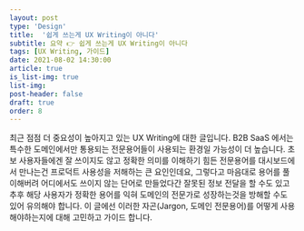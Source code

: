 ```yaml
---
layout: post
type: 'Design'
title:  '쉽게 쓰는게 UX Writing이 아니다'
subtitle: 요약 👉 쉽게 쓰는게 UX Writing이 아니다
tags: [UX Writing, 가이드]
date: 2021-08-02 14:30:00
article: true
is_list-img: true
list-img:
post-header: false
draft: true
order: 8
---
```


최근 점점 더 중요성이 높아지고 있는 UX Writing에 대한 글입니다.
B2B SaaS 에서는 특수한 도메인에서만 통용되는 전문용어들이 사용되는 환경일 가능성이 더 높습니다. 초보 사용자들에겐 잘 쓰이지도 않고 정확한 의미를 이해하기 힘든 전문용어를 대시보드에서 만나는건 프로덕트 사용성을 저해하는 큰 요인인데요, 그렇다고 마음대로 용어를 풀이해버려 어디에서도 쓰이지 않는 단어로 만들었다간 잘못된 정보 전달을 할 수도 있고 추후 해당 사용자가 정확한 용어를 익혀 도메인의 전문가로 성장하는것을 방해할 수도 있어 유의해야 합니다.
이 글에선 이러한 자곤(Jargon, 도메인 전문용어)를 어떻게 사용해야하는지에 대해 고민하고 가이드 합니다.
